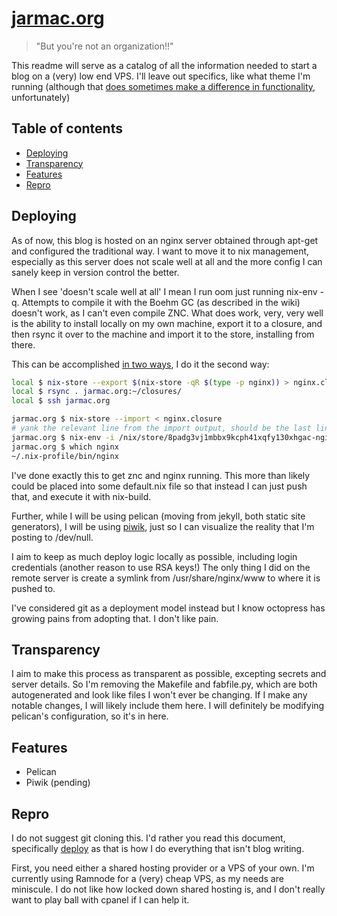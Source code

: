 # [jarmac.org](http://jarmac.org)
> "But you're not an organization!!"


This readme will serve as a catalog of all the information needed to start a blog on a (very) low end VPS. I'll leave out specifics, like what theme I'm running (although that [does sometimes make a difference in functionality](https://euer.krebsco.de/piwik-for-this-blog.html), unfortunately)

## Table of contents
- [Deploying](#deploying)
- [Transparency](#transparency)
- [Features](#features)
- [Repro](#repro)

## Deploying

As of now, this blog is hosted on an nginx server obtained through apt-get and configured the traditional way. I want to move it to nix management, especially as this server does not scale well at all and the more config I can sanely keep in version control the better.

When I see 'doesn't scale well at all' I mean I run oom just running nix-env -q. Attempts to compile it with the Boehm GC (as described in the wiki) doesn't work, as I can't even compile ZNC. What does work, very, very well is the ability to install locally on my own machine, export it to a closure, and then rsync it over to the machine and import it to the store, installing from there.

This can be accomplished [in two ways](https://nixos.org/nix/manual/#ssec-copy-closure), I do it the second way:

``` bash
local $ nix-store --export $(nix-store -qR $(type -p nginx)) > nginx.closure
local $ rsync . jarmac.org:~/closures/
local $ ssh jarmac.org

jarmac.org $ nix-store --import < nginx.closure
# yank the relevant line from the import output, should be the last line
jarmac.org $ nix-env -i /nix/store/8padg3vj1mbbx9kcph41xqfy130xhgac-nginx-1.11.5
jarmac.org $ which nginx
~/.nix-profile/bin/nginx
```

I've done exactly this to get znc and nginx running. This more than likely could be placed into some default.nix file so that instead I can just push that, and execute it with nix-build.

Further, while I will be using pelican (moving from jekyll, both static site generators), I  will be using [piwik](https://github.com/piwik/piwik), just so I can visualize the reality that I'm posting to /dev/null.

I aim to keep as much deploy logic locally as possible, including login credentials (another reason to use RSA keys!) The only thing I did on the remote server is create a symlink from /usr/share/nginx/www to where it is pushed to.

I've considered git as a deployment model instead but I know octopress has growing pains from adopting that. I don't like pain.

## Transparency
I aim to make this process as transparent as possible, excepting secrets and server details. So I'm removing the Makefile and fabfile.py, which are both autogenerated and look like files I won't ever be changing. If I make any notable changes, I will likely include them here. I will definitely be modifying pelican's configuration, so it's in here.


## Features

- Pelican
- Piwik (pending)


## Repro
I do not suggest git cloning this. I'd rather you read this document, specifically [deploy](#deploy) as that is how I do everything that isn't blog writing.

First, you need either a shared hosting provider or a VPS of your own. I'm currently using Ramnode for a (very) cheap VPS, as my needs are miniscule. I do not like how locked down shared hosting is, and I don't really want to play ball with cpanel if I can help it.
